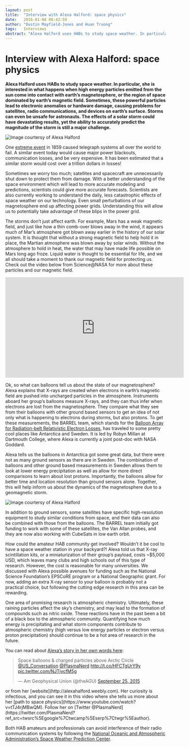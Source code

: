```yaml
---
layout: post
title:  "Interview with Alexa Halford: space physics"
date:   2016-01-08 08:42:59
author: "Dustin Mayfield-Jones and Huan Truong"
tags:	Interviews
abstract: "Alexa Halford uses HABs to study space weather. In particular, she is interested in what happens when high energy particles emitted from the sun come into contact with earth’s magnetosphere, or the region of space dominated by earth’s magnetic field. Sometimes, these powerful particles lead to electronic anomalies or hardware damage, causing problems for satellites, radio communications, and devices on earth’s surface. Storms can even be unsafe for astronauts. The effects of a solar storm could have devastating results, yet the ability to accurately predict the magnitude of the storm is still a major challenge."
---
```


# Interview with Alexa Halford: space physics


**Alexa Halford uses HABs to study space weather. In particular, she is interested in what happens when high energy particles emitted from the sun come into contact with earth’s magnetosphere, or the region of space dominated by earth’s magnetic field. Sometimes, these powerful particles lead to electronic anomalies or hardware damage, causing problems for satellites, radio communications, and devices on earth’s surface. Storms can even be unsafe for astronauts. The effects of a solar storm could have devastating results, yet the ability to accurately predict the magnitude of the storm is still a major challenge.**

![Image courtersy of Alexa Halford]({{base}}/images/alexa/IMG_4945.jpg)

One [extreme event](http://science.nasa.gov/science-news/science-at-nasa/2008/06may_carringtonflare/) in 1859 caused telegraph systems all over the world to fail. A similar event today would cause major power blackouts, communication losses, and be very expensive. It has been estimated that a similar storm would cost over a trillion dollars in losses! 

Sometimes we worry too much; satellites and spacecraft are unnecessarily shut down to protect them from damage. With a better understanding of the space environment which will lead to more accurate modeling and predictions, scientists could give more accurate forecasts. Scientists are also currently working to understand the daily, less catastrophic effects of space weather on our technology. Even small perturbations of our magnetosphere end up affecting power grids. Understanding this will allow us to potentially take advantage of these blips in the power grid. 

The storms don’t just affect earth. For example, Mars has a weak magnetic field, and just like how a thin comb-over blows away in the wind, it appears much of Mar’s atmosphere got blown away earlier in the history of our solar system. It is thought that without a strong magnetic field to help hold it in place, the Martian atmosphere was blown away by solar winds. Without the atmosphere to hold in heat, the water that may have made life possible on Mars long ago froze. Liquid water is thought to be essential for life, and we all should take a moment to thank our magnetic field for protecting us. Check out the video below from Science@NASA for more about these particles and our magnetic field. 

<iframe width="560" height="315" src="https://www.youtube.com/embed/Pn2aesPZMok" frameborder="0" allowfullscreen></iframe>

Ok, so what can balloons tell us about the state of our magnetosphere? Alexa explains that X-rays are created when electrons in earth’s magnetic field are pushed into uncharged particles in the atmosphere. Instruments aboard her group’s balloons measure X-rays, and they can thus infer when electrons are lost from the magnetosphere. They compare what they see from their balloons with other ground based sensors to get an idea of not only what is happening to electrons during storms, but also protons. To get these measurements, the BARREL team, which stands for the [Balloon Array for Radiation-belt Relativistic Electron Losses](http://www.nasa.gov/mission-pages/rbsp/barrel), has traveled to some pretty cool places like Antarctica and Sweden. It is led by Robyn Millan at Dartmouth College, where Alexa is currently a joint post-doc with NASA Goddard. 

Alexa tells us the balloons in Antarctica got some great data, but there were not as many ground sensors as there are in Sweden. The combination of balloons and other ground based measurements in Sweden allows them to look at lower energy precipitation as well as allow for more direct comparisons to learn about lost protons. Importantly, the balloons allow for better time and location resolution than ground sensors alone. Together, this will help inform us about the dynamics of the magnetosphere due to a geomagnetic storm. 

![Image courtersy of Alexa Halford]({{base}}/images/alexa/IMG_4925.jpg)

In addition to ground sensors, some satellites have specific high-resolution equipment to study similar conditions from space, and their data can also be combined with those from the balloons. The BARREL team initially got funding to work with some of these satellites, the Van Allan probes, and they are now also working with CubeSats in low earth orbit. 

How could the amateur HAB community get involved? Wouldn’t it be cool to have a space weather station in your backyard?! Alexa told us that X-ray scintillation kits, or a miniaturization of their group’s payload, costs ~$5,000 USD,  which leaves many clubs and high schools out of this type of research. However, the cost is reasonable for many universities. We discussed with Alexa possible avenues for funding such as the National Science Foundation’s EPSCoRE program or a National Geographic grant. For now, adding an extra X-ray sensor to your balloon is probably not a practical choice, but following the cutting edge research in this area can be rewarding. 

One area of promising research is atmospheric chemistry. Ultimately, these raining particles affect the sky’s chemistry, and may lead to the formation of compounds such as nitric oxide. These reactions have in the past been a bit of a black box to the atmospheric community. Quantifying how much energy is precipitating and what storm components contribute to atmospheric chemistry (high versus low energy particles or electron versus proton precipitation) should continue to be a hot area of research in the future.

You can read about [Alexa’s story in her own words here](https://theconversation.com/scientists-at-work-space-balloons-and-charged-particles-above-the-arctic-circle-46240):
<blockquote class="twitter-tweet" lang="en"><p lang="en" dir="ltr">Space balloons &amp; charged particles above Arctic Circle <a href="https://twitter.com/US_Conversation">@US_Conversation</a> <a href="https://twitter.com/PlasmaNerd">@PlasmaNerd</a> <a href="http://t.co/HFCTgUrY9y">http://t.co/HFCTgUrY9y</a> <a href="http://t.co/NJTjycfM5g">pic.twitter.com/NJTjycfM5g</a></p>&mdash; Am Geophysical Union (@theAGU) <a href="https://twitter.com/theAGU/status/647456845213401092">September 25, 2015</a></blockquote> <script async src="//platform.twitter.com/widgets.js" charset="utf-8"></script>
or from her [website](http://alexahalford.weebly.com). Her curiosity is infectious, and you can see it in this video where she tells us more about her [path to space physics](https://www.youtube.com/watch?v=tTJ4rjMBwQM). Follow her on [Twitter @PlasmaNerd](https://twitter.com/PlasmaNerd?ref_src=twsrc%5Egoogle%7Ctwcamp%5Eserp%7Ctwgr%5Eauthor).

Both HAB amateurs and professionals can avoid interference of their radio communication systems by following the [National Oceanic and Atmospheric Administration’s Space Weather Prediction Center](http://www.swpc.noaa.gov).

